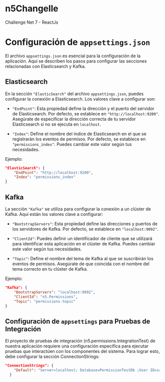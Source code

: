 # n5Changelle
Challenge Net 7 - ReactJs
# Configuración de `appsettings.json`

El archivo `appsettings.json` es esencial para la configuración de la aplicación. Aquí se describen los pasos para configurar las secciones relacionadas con Elasticsearch y Kafka.

## Elasticsearch

En la sección `"ElasticSearch"` del archivo `appsettings.json`, puedes configurar la conexión a Elasticsearch. Los valores clave a configurar son:

- `"EndPoint"`: Esta propiedad define la dirección y el puerto del servidor de Elasticsearch. Por defecto, se establece en `"http://localhost:9200"`. Asegúrate de especificar la dirección correcta de tu servidor Elasticsearch si no se ejecuta en `localhost`.

- `"Index"`: Define el nombre del índice de Elasticsearch en el que se registrarán los eventos de permisos. Por defecto, se establece en `"permissions_index"`. Puedes cambiar este valor según tus necesidades.

Ejemplo:

```json
"ElasticSearch": {
    "EndPoint": "http://localhost:9200",
    "Index": "permissions_index"
}
```
## Kafka

La sección `"Kafka"` se utiliza para configurar la conexión a un clúster de Kafka. Aquí están los valores clave a configurar:

- `"BootstrapServers"`: Esta propiedad define las direcciones y puertos de los servidores de Kafka. Por defecto, se establece en `"localhost:9092"`. 

- `"ClientId"`: Puedes definir un identificador de cliente que se utilizará para identificar esta aplicación en el clúster de Kafka. Puedes cambiar este valor según tus necesidades.

- `"Topic"`: Define el nombre del tema de Kafka al que se suscribirán los eventos de permisos. Asegúrate de que coincida con el nombre del tema correcto en tu clúster de Kafka.

Ejemplo:

```json
"Kafka": {
    "BootstrapServers": "localhost:9092",
    "ClientId": "n5.Permissions",
    "Topic": "permissions-topic"
}
```
## Configuración de `appsettings` para Pruebas de Integración

El proyecto de pruebas de integración (n5.permissions.IntegrationTest) de nuestra aplicación requiere una configuración específica para ejecutar pruebas que interactúen con los componentes del sistema. Para lograr esto, debe configurar la sección ConnectionStrings:
```json
"ConnectionStrings": {
    "Default": "Server=localhost; Database=PermissionTestDb ;User ID=sa;Password=sa;TrustServerCertificate=True"
  }
